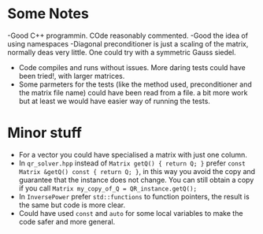 # Some Notes #

-Good C++ programmin. COde reasonably commented.
-Good the idea of using namespaces
-Diagonal preconditioner is just a scaling of the matrix, normally deas very little. One could try with a symmetric
Gauss siedel.
- Code compiles and runs without issues. More daring tests could have been tried!, with larger matrices.
- Some parmeters for the tests (like the method used, preconditioner and the matrix file name) could have been read from a file. a bit more work
but at least we would have easier way of running the tests.



# Minor stuff #
- For a vector you could have specialised a matrix with just one column.
- In `qr_solver.hpp` instead of `Matrix getQ() { return Q; }` prefer `const Matrix &getQ() const { return Q; }`, in this way you avoid the copy and guarantee that the instance does not change. You can still obtain a copy if you call `Matrix my_copy_of_Q = QR_instance.getQ();`
- In `InversePower` prefer `std::functions` to function pointers, the result is the same but code is more clear.
- Could have used `const` and `auto` for some local variables to make the code safer and more general.
